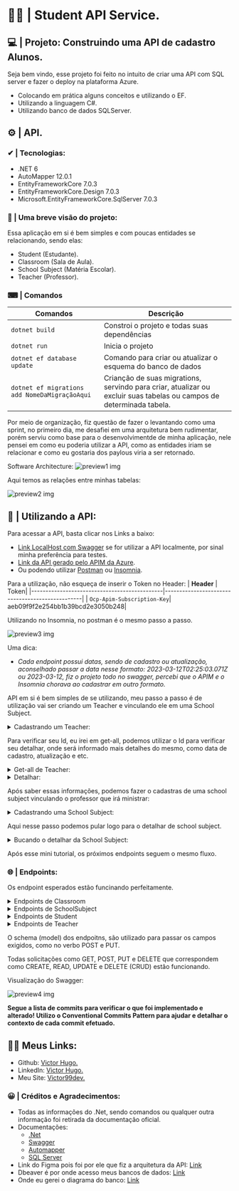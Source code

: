 # 👩‍🎓 | Student API Service.

## 💻 | Projeto: Construindo uma API de cadastro Alunos.

Seja bem vindo, esse projeto foi feito no intuito de criar uma API com SQL server e fazer o deploy na plataforma Azure.

- Colocando em prática alguns conceitos e utilizando o EF.
- Utilizando a linguagem C#.
- Utilizando banco de dados SQLServer.

## ⚙ | API.

### ✔ | Tecnologias:
- .NET 6
- AutoMapper 12.0.1
- EntityFrameworkCore 7.0.3
- EntityFrameworkCore.Design 7.0.3
- Microsoft.EntityFrameworkCore.SqlServer 7.0.3

### 📁 | Uma breve visão do projeto:
Essa aplicação em si é bem simples e com poucas entidades se relacionando, sendo elas:
- Student (Estudante).
- Classroom (Sala de Aula).
- School Subject (Matéria Escolar).
- Teacher (Professor).

### ⌨ | Comandos

| **Comandos**                                   |                                              **Descrição**|
|------------------------------------------------|------------------------------------------------------------|
|                                  `dotnet build`|                Constroi o projeto e todas suas dependências|
|                                    `dotnet run`|                                            Inicia o projeto|
|                     `dotnet ef database update`| Comando para criar ou atualizar o esquema do banco de dados|
|   `dotnet ef migrations add NomeDaMigraçãoAqui`| Crianção de suas migrations, servindo para criar, atualizar ou excluir suas tabelas ou campos de determinada tabela.|

Por meio de organização, fiz questão de fazer o levantando como uma sprint, no primeiro dia, me desafiei em uma arquitetura bem rudimentar, porém serviu como base para o desenvolvimentde de minha aplicação, nele pensei em como eu poderia utilizar a API, como as entidades iriam se relacionar e como eu gostaria dos paylous viria a ser retornado.

Software Architecture:
![preview1 img](/docs/img/software-architecture.png)

Aqui temos as relações entre minhas tabelas:

![preview2 img](/docs/img/studentdb-relations.png)


## 📝 | Utilizando a API:

Para acessar a API, basta clicar nos Links a baixo: 
- [Link LocalHost com Swagger](https://localhost:7060/swagger/index.html) se for utilizar a API localmente, por sinal minha preferência para testes.
- [Link da API gerado pelo APIM da Azure](https://studentsapimserver99.developer.azure-api.net/api-details#api=echo-api).
- Ou podendo utilizar [Postman](https://www.postman.com/) ou [Insomnia](https://insomnia.rest/).

Para a utilização, não esqueça de inserir o Token no Header:
| **Header**                                   |                                            Token|
|----------------------------------------------|-------------------------------------------------|
|                   `Ocp-Apim-Subscription-Key`|                 aeb09f9f2e254bb1b39bcd2e3050b248|

Utilizando no Insomnia, no postman é o mesmo passo a passo.

![preview3 img](/docs/img/insomnia.png)

Uma dica: 

- *Cada endpoint possui datas, sendo de cadastro ou atualização, aconselhado passar a data nesse formato: 2023-03-12T02:25:03.071Z ou 2023-03-12, fiz o projeto todo no swagger, percebi que o APIM e o Insomnia chorava ao cadastrar em outro formato.*

API em si é bem simples de se utilizando, meu passo a passo é de utilização vai ser criando um Teacher e vinculando ele em uma School Subject.
<details><summary>Cadastrando um Teacher:</summary>
<p>

/Teacher/Post
```json
{
  "name": "Jason Mamoa",
  "created_at": "2023-03-11T02:28:07.462Z",
  "is_active": true
}
```
</p>
</details>

Para verificar seu Id, eu irei em get-all, podemos utilizar o Id para verificar seu detalhar, onde será informado mais detalhes do mesmo, como data de cadastro, atualização e etc.

<details><summary>Get-all de Teacher:</summary>
<p>

/Teacher/get-all
```json
{
 "id": "c47583ec-8015-4dd4-8d4a-08db21d9077e",
    "name": "Jason Mamoa",
    "is_active": true
}
```
</p>
</details>

<details><summary>Detalhar:</summary>
<p>

/Teacher/get-all
/Teacher/get-by/{id}
```json
{
  "id": "c47583ec-8015-4dd4-8d4a-08db21d9077e",
  "name": "Jason Mamoa",
  "created_at": "2023-03-11T02:28:07.462",
  "updated_at": "0001-01-01T00:00:00",
  "is_active": true
}
```
</p>
</details>

Após saber essas informações, podemos fazer o cadastras de uma school subject vinculando o professor que irá ministrar:

<details><summary>Cadastrando uma School Subject:</summary>
<p>

/SchoolSubject/post
```json
{
  "name": "Física",
  "teacher_id": "c47583ec-8015-4dd4-8d4a-08db21d9077e",
  "created_at": "2023-03-11T02:39:00.184Z",
  "is_active": true
}
```
</p>
</details>

Aqui nesse passo podemos pular logo para o detalhar de school subject.

<details><summary>Bucando o detalhar da School Subject:</summary>
<p>

/SchoolSubject/post
/SchoolSubject/get-by/{id}
```json
{
  "id": "66a10413-a959-47d8-4a2d-08db21da414b",
  "name": "Física",
  "teacher": {
    "id": "c47583ec-8015-4dd4-8d4a-08db21d9077e",
    "name": "Jason Mamoa",
    "is_active": true
  },
  "created_at": "2023-03-11T02:39:00.184",
  "updated_at": "0001-01-01T00:00:00",
  "is_active": true
}
```
</p>
</details>

Após esse mini tutorial, os próximos endpoints seguem o mesmo fluxo.

### 🌐 | Endpoints:
Os endpoint esperados estão funcinando perfeitamente.

<details><summary>Endpoints de Classroom</summary>
<p>

| Verbo  | Endpoint                  | Parâmetro | Body             |
|--------|---------------------------|-----------|------------------|
| POST   | /Classroom/post/          | N/A       | Schema Classroom |
| GET    | /Classroom/get-all/       | N/A       | N/A              |
| GET    | /Classroom/get-by/{id}    | id        | N/A              |
| PUT    | /Classroom/update/{id}    | id        | Schema Classroom |
| DELETE | /Product/delete/{id}      | id        | N/A              |

</p>
</details>

<details><summary>Endpoints de SchoolSubject</summary>
<p>

| Verbo  | Endpoint                | Parâmetro | Body          |
|--------|-------------------------|-----------|---------------|
| POST   | /SchoolSubject/post/             | N/A       | Schema SchoolSubject   |
| GET    | /SchoolSubject/get-all/          | N/A       | N/A           |
| GET    | /SchoolSubject/get-by/{id}       | id        | N/A           |
| PUT    | /SchoolSubject/update/{id}       | id        | Schema SchoolSubject           |
| DELETE | /SchoolSubject/delete/{id}       | id        | N/A           |

</p>
</details>

<details><summary>Endpoints de Student</summary>
<p>

| Verbo  | Endpoint                | Parâmetro | Body          |
|--------|-------------------------|-----------|---------------|
| POST   | /Student/post/           | N/A       | Schema Student |
| GET    | /Student/get-all/        | N/A       | N/A           |
| GET    | /Student/get-by/{id}     | id        | N/A           |
| PUT    | /Student/update/{id}     | id        | Schema Student |
| DELETE | /Student/delete/{id}     | id        | N/A           |

</p>
</details>

<details><summary>Endpoints de Teacher</summary>
<p>

| Verbo  | Endpoint                | Parâmetro | Body          |
|--------|-------------------------|-----------|---------------|
| POST   | /Teacher/post/           | N/A       | Schema Teacher |
| GET    | /Teacher/get-all/        | N/A       | N/A           |
| GET    | /Teacher/get-by/{id}     | id        | N/A           |
| PUT    | /Teacher/update/{id}     | id        | Schema Teacher |
| DELETE | /Teacher/delete/{id}     | id        | N/A           |

</p>
</details>

O schema (model) dos endpoitns, são utilizado para passar os campos exigidos, como no verbo POST e PUT.

Todas solicitações como GET, POST, PUT e DELETE que correspondem como CREATE, READ, UPDATE e DELETE (CRUD) estão funcionando.

Visualização do Swagger:

![preview4 img](/docs/img/swagger-ui.png)

<b>Segue a lista de commits para verificar o que foi implementado e alterado! Utilizo o Conventional Commits Pattern para ajudar e detalhar o contexto de cada commit efetuado.</b>

## 👩‍💻 Meus Links:

- Github: [Victor Hugo.](https://github.com/torugo99)
- LinkedIn: [Victor Hugo.](https://www.linkedin.com/in/victor-hugo99/)
- Meu Site: [Victor99dev.](http://victor99dev.site/)

### 😀 | Créditos e Agradecimentos:
- Todas as informações do .Net, sendo comandos ou qualquer outra informação foi retirada da documentação oficial.
- Documentações: 
    - [.Net](https://learn.microsoft.com/pt-br/dotnet/)
    - [Swagger](https://learn.microsoft.com/en-us/aspnet/core/tutorials/web-api-help-pages-using-swagger?view=aspnetcore-7.0)
    - [Automapper](https://automapper.org/)
    - [SQL Server](https://learn.microsoft.com/en-us/azure/azure-sql/database/free-sql-db-free-account-how-to-deploy?view=azuresql)
- Link do Figma pois foi por ele que fiz a arquitetura da API: [Link](https://www.figma.com/)
- Dbeaver é por onde acesso meus bancos de dados: [Link](https://dbeaver.io/)
- Onde eu gerei o diagrama do banco: [Link](https://app.sqldbm.com/#)
